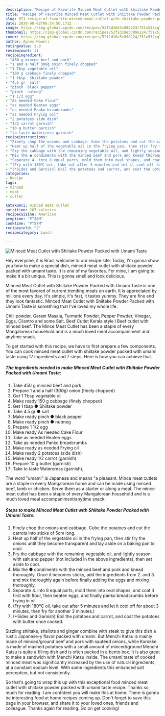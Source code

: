 ```yaml
---
description: "Recipe of Favorite Minced Meat Cutlet with Shiitake Powder Packed with Umami Taste"
title: "Recipe of Favorite Minced Meat Cutlet with Shiitake Powder Packed with Umami Taste"
slug: 971-recipe-of-favorite-minced-meat-cutlet-with-shiitake-powder-packed-with-umami-taste
date: 2020-08-02T06:54:50.171Z
image: https://img-global.cpcdn.com/recipes/52f1d10e5c898224/751x532cq70/minced-meat-cutlet-with-shiitake-powder-packed-with-umami-taste-recipe-main-photo.jpg
thumbnail: https://img-global.cpcdn.com/recipes/52f1d10e5c898224/751x532cq70/minced-meat-cutlet-with-shiitake-powder-packed-with-umami-taste-recipe-main-photo.jpg
cover: https://img-global.cpcdn.com/recipes/52f1d10e5c898224/751x532cq70/minced-meat-cutlet-with-shiitake-powder-packed-with-umami-taste-recipe-main-photo.jpg
author: Agnes Howell
ratingvalue: 3.8
reviewcount: 11
recipeingredient:
- "450 g minced beef and pork"
- "1 and a half 300g onion finely chopped"
- "1 Tbsp vegetable oil"
- "150 g cabbage finely chopped"
- "1 tbsp  Shiitake powder"
- "4.5 gr  salt"
- "pinch  black pepper"
- "pinch  nutmeg"
- "1 1/2 egg"
- "As needed Cake Flour"
- "as needed Beaten eggs"
- "as needed Panko breadcrumbs"
- "as needed Frying oil"
- "2 potatoes side dish"
- "1/2 carrot garnish"
- "10 g butter garnish"
- "to taste Watercress garnish"
recipeinstructions:
- "Finely chop the onions and cabbage. Cube the potatoes and cut the carrots into sticks of 5cm long."
- "Heat up half of the vegetable oil in the frying pan, then stir fry the onions until they become transparent and lay aside on a baking pan to cool."
- "Fry the cabbage with the remaining vegetable oil, and lightly season with salt and pepper (not included in the above ingredients), then set aside to cool."
- "Mix the ● condiments with the minced beef and pork and knead thoroughly. Once it becomes sticky, add the ingredients from 2. and 3. and mix thoroughly again before finally adding the eggs and mixing thoroughly."
- "Separate 4. into 8 equal parts, mold them into oval shapes, and coat it first with flour, then beaten eggs, and finally panko breadcrumbs before frying in oil."
- "(Fry with 180℃ oil, take out after 5 minutes and let it cool off for about 3 minutes, then fry for another 3 minutes.)"
- "(*Sides and Garnish) Boil the potatoes and carrot, and coat the potatoes with butter once cooked."
categories:
- Recipe
tags:
- minced
- meat
- cutlet

katakunci: minced meat cutlet 
nutrition: 287 calories
recipecuisine: American
preptime: "PT38M"
cooktime: "PT57M"
recipeyield: "2"
recipecategory: Lunch

---
```



![Minced Meat Cutlet with Shiitake Powder Packed with Umami Taste](https://img-global.cpcdn.com/recipes/52f1d10e5c898224/751x532cq70/minced-meat-cutlet-with-shiitake-powder-packed-with-umami-taste-recipe-main-photo.jpg)

Hey everyone, it is Brad, welcome to our recipe site. Today, I'm gonna show you how to make a special dish, minced meat cutlet with shiitake powder packed with umami taste. It is one of my favorites. For mine, I am going to make it a bit unique. This is gonna smell and look delicious.

Minced Meat Cutlet with Shiitake Powder Packed with Umami Taste is one of the most favored of current trending meals on earth. It is appreciated by millions every day. It's simple, it's fast, it tastes yummy. They are fine and they look fantastic. Minced Meat Cutlet with Shiitake Powder Packed with Umami Taste is something that I've loved my whole life.

Chili powder, Garam Masala, Turmeric Powder, Pepper Powder, Vinegar, Eggs, Cilantro and some Salt. Beef Cutlet Kerala style l Beef cutlet with minced beef. The Mince Meat Cutlet has been a staple of every Mangalorean household and is a much loved meal accompaniment and anytime snack.


To get started with this recipe, we have to first prepare a few components. You can cook minced meat cutlet with shiitake powder packed with umami taste using 17 ingredients and 7 steps. Here is how you can achieve that.

<!--inarticleads1-->

##### The ingredients needed to make Minced Meat Cutlet with Shiitake Powder Packed with Umami Taste:

1. Take 450 g minced beef and pork
1. Prepare 1 and a half (300g) onion (finely chopped)
1. Get 1 Tbsp vegetable oil
1. Make ready 150 g cabbage (finely chopped)
1. Get 1 tbsp ● Shiitake powder
1. Take 4.5 gr ● salt
1. Make ready pinch ● black pepper
1. Make ready pinch ● nutmeg
1. Prepare 1 1/2 egg
1. Make ready As needed Cake Flour
1. Take as needed Beaten eggs
1. Take as needed Panko breadcrumbs
1. Make ready as needed Frying oil
1. Make ready 2 potatoes (side dish)
1. Make ready 1/2 carrot (garnish)
1. Prepare 10 g butter (garnish)
1. Take to taste Watercress (garnish),


The word &#34;umami&#34; is Japanese and means &#34;a pleasant. Mince meat cutlets are a staple in every Mangalorean home and can be made using minced beef, lamb or chicken. Serve them as a starter or along a meal. The mince meat cutlet has been a staple of every Mangalorean household and is a much loved meal accompaniment/anytime snack. 

<!--inarticleads2-->

##### Steps to make Minced Meat Cutlet with Shiitake Powder Packed with Umami Taste:

1. Finely chop the onions and cabbage. Cube the potatoes and cut the carrots into sticks of 5cm long.
1. Heat up half of the vegetable oil in the frying pan, then stir fry the onions until they become transparent and lay aside on a baking pan to cool.
1. Fry the cabbage with the remaining vegetable oil, and lightly season with salt and pepper (not included in the above ingredients), then set aside to cool.
1. Mix the ● condiments with the minced beef and pork and knead thoroughly. Once it becomes sticky, add the ingredients from 2. and 3. and mix thoroughly again before finally adding the eggs and mixing thoroughly.
1. Separate 4. into 8 equal parts, mold them into oval shapes, and coat it first with flour, then beaten eggs, and finally panko breadcrumbs before frying in oil.
1. (Fry with 180℃ oil, take out after 5 minutes and let it cool off for about 3 minutes, then fry for another 3 minutes.)
1. (*Sides and Garnish) Boil the potatoes and carrot, and coat the potatoes with butter once cooked.


Sizzling shiitake, shallots and ginger combine with steak to give this dish a rustic Japanese-y flavor packed with umami. But Menchi Katsu is mainly made of minced/ground beef and pork with sautéed onions, while Korokke is made of mashed potatoes with a small amount of minced/ground Menchi Katsu is quite a filling dish and is often packed in a bento box. It is also great to make a sandwich with Menchi Katsu inside. The umami taste of cooked minced meat was significantly increased by the use of natural ingredients, at a constant sodium level. With some ingredients this enhanced salt perception, but not consistently. 

So that's going to wrap this up with this exceptional food minced meat cutlet with shiitake powder packed with umami taste recipe. Thanks so much for reading. I am confident you will make this at home. There is gonna be interesting food at home recipes coming up. Don't forget to save this page in your browser, and share it to your loved ones, friends and colleague. Thanks again for reading. Go on get cooking!
